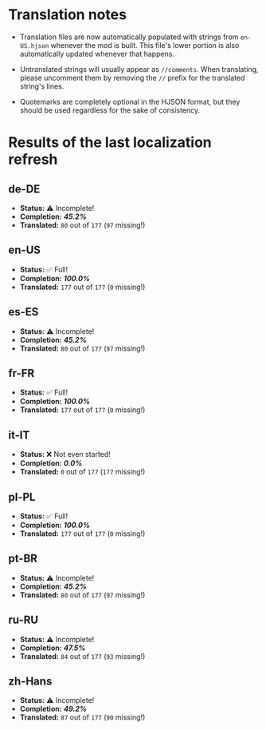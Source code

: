 # Translation notes
- Translation files are now automatically populated with strings from `en-US.hjson` whenever the mod is built. This file's lower portion is also automatically updated whenever that happens.

- Untranslated strings will usually appear as `//comments`. When translating, please uncomment them by removing the `//` prefix for the translated string's lines.

- Quotemarks are completely optional in the HJSON format, but they should be used regardless for the sake of consistency.

# Results of the last localization refresh

## de-DE
- **Status:** ⚠️ Incomplete!
- **Completion:** ***45.2%***
- **Translated:** `80` out of `177` (`97` missing!)

## en-US
- **Status:** ✅ Full!
- **Completion:** ***100.0%***
- **Translated:** `177` out of `177` (`0` missing!)

## es-ES
- **Status:** ⚠️ Incomplete!
- **Completion:** ***45.2%***
- **Translated:** `80` out of `177` (`97` missing!)

## fr-FR
- **Status:** ✅ Full!
- **Completion:** ***100.0%***
- **Translated:** `177` out of `177` (`0` missing!)

## it-IT
- **Status:** ❌ Not even started!
- **Completion:** ***0.0%***
- **Translated:** `0` out of `177` (`177` missing!)

## pl-PL
- **Status:** ✅ Full!
- **Completion:** ***100.0%***
- **Translated:** `177` out of `177` (`0` missing!)

## pt-BR
- **Status:** ⚠️ Incomplete!
- **Completion:** ***45.2%***
- **Translated:** `80` out of `177` (`97` missing!)

## ru-RU
- **Status:** ⚠️ Incomplete!
- **Completion:** ***47.5%***
- **Translated:** `84` out of `177` (`93` missing!)

## zh-Hans
- **Status:** ⚠️ Incomplete!
- **Completion:** ***49.2%***
- **Translated:** `87` out of `177` (`90` missing!)


